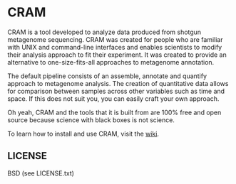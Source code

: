 # CRAM

CRAM is a tool developed to analyze data produced from shotgun metagenome sequencing. CRAM was created for people who are familiar with UNIX and command-line interfaces and enables scientists to modify their analysis approach to fit their experiment. It was created to provide an alternative to one-size-fits-all approaches to metagenome annotation.

The default pipeline consists of an assemble, annotate and quantify approach to metagenome analysis. The creation of quantitative data allows for comparison between samples across other variables such as time and space. If this does not suit you, you can easily craft your own approach.

Oh yeah, CRAM and the tools that it is built from are 100% free and open source because science with black boxes is not science.

To learn how to install and use CRAM, visit the [wiki](http://github.com/audy/cram/wiki).

## LICENSE

BSD (see LICENSE.txt)
